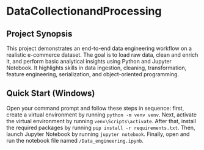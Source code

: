 # DataCollectionandProcessing

## Project Synopsis

This project demonstrates an end-to-end data engineering workflow on a realistic e-commerce dataset. The goal is to load raw data, clean and enrich it, and perform basic analytical insights using Python and Jupyter Notebook. It highlights skills in data ingestion, cleaning, transformation, feature engineering, serialization, and object-oriented programming.

## Quick Start (Windows)

Open your command prompt and follow these steps in sequence: first, create a virtual environment by running `python -m venv venv`. Next, activate the virtual environment by running `venv\Scripts\activate`. After that, install the required packages by running `pip install -r requirements.txt`. Then, launch Jupyter Notebook by running `jupyter notebook`. Finally, open and run the notebook file named `/Data_engineering.ipynb`.
